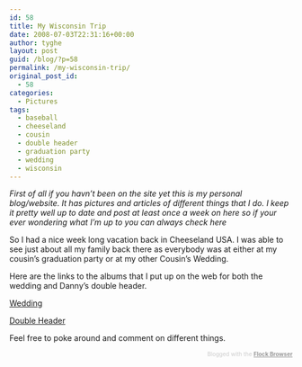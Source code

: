 ```yaml
---
id: 58
title: My Wisconsin Trip
date: 2008-07-03T22:31:16+00:00
author: tyghe
layout: post
guid: /blog/?p=58
permalink: /my-wisconsin-trip/
original_post_id:
  - 58
categories:
  - Pictures
tags:
  - baseball
  - cheeseland
  - cousin
  - double header
  - graduation party
  - wedding
  - wisconsin
---
```

<span style="font-style:italic;">First of all if you havn&#8217;t been on the site yet this is my personal blog/website. It has pictures and articles of different things that I do. I keep it pretty well up to date and post at least once a week on here so if your ever wondering what I&#8217;m up to you can always check here</span>

So I had a nice week long vacation back in Cheeseland USA. I was able to see just about all my family back there as everybody was at either at my cousin&#8217;s graduation party or at my other Cousin&#8217;s Wedding.

Here are the links to the albums that I put up on the web for both the wedding and Danny&#8217;s double header.

[Wedding](http://picasaweb.google.com/vallardt/JennySWedding)

[Double Header](http://picasaweb.google.com/vallardt/DannySBaseballGames)

Feel free to poke around and comment on different things.

<div class="flockcredit" style="text-align:right;color:#CCC;font-size:x-small;">
  Blogged with the <a href="http://www.flock.com/blogged-with-flock" style="color:#999;font-weight:bold;" target="_new" title="Flock Browser">Flock Browser</a>
</div>
